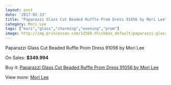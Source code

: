 ```yaml
---
layout: post
date: '2017-02-13'
title: "Paparazzi Glass Cut Beaded Ruffle Prom Dress 91056 by Mori Lee"
category: Mori Lee
tags: ["mori","glass","charming","evening","prom"]
image: http://img.princessan.com/12560-thickbox_default/paparazzi-glass-cut-beaded-ruffle-prom-dress-91056-by-mori-lee.jpg
---
```

Paparazzi Glass Cut Beaded Ruffle Prom Dress 91056 by Mori Lee

On Sales: **$349.994**
<a href="https://www.princessan.com/en/mori-lee/5945-paparazzi-glass-cut-beaded-ruffle-prom-dress-91056-by-mori-lee.html"><amp-img layout="responsive" width="600" height="600" src="//img.princessan.com/12560-thickbox_default/paparazzi-glass-cut-beaded-ruffle-prom-dress-91056-by-mori-lee.jpg" alt="Paparazzi Glass Cut Beaded Ruffle Prom Dress 91056 by Mori Lee 0" /></a>
<a href="https://www.princessan.com/en/mori-lee/5945-paparazzi-glass-cut-beaded-ruffle-prom-dress-91056-by-mori-lee.html"><amp-img layout="responsive" width="600" height="600" src="//img.princessan.com/12561-thickbox_default/paparazzi-glass-cut-beaded-ruffle-prom-dress-91056-by-mori-lee.jpg" alt="Paparazzi Glass Cut Beaded Ruffle Prom Dress 91056 by Mori Lee 1" /></a>

Buy it: [Paparazzi Glass Cut Beaded Ruffle Prom Dress 91056 by Mori Lee](https://www.princessan.com/en/mori-lee/5945-paparazzi-glass-cut-beaded-ruffle-prom-dress-91056-by-mori-lee.html "Paparazzi Glass Cut Beaded Ruffle Prom Dress 91056 by Mori Lee")

View more: [Mori Lee](https://www.princessan.com/en/46-mori-lee "Mori Lee")